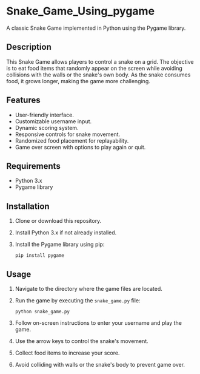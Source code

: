# Snake_Game_Using_pygame

A classic Snake Game implemented in Python using the Pygame library.

## Description

This Snake Game allows players to control a snake on a grid. The objective is to eat food items that randomly appear on the screen while avoiding collisions with the walls or the snake's own body. As the snake consumes food, it grows longer, making the game more challenging.

## Features

- User-friendly interface.
- Customizable username input.
- Dynamic scoring system.
- Responsive controls for snake movement.
- Randomized food placement for replayability.
- Game over screen with options to play again or quit.

## Requirements

- Python 3.x
- Pygame library

## Installation

1. Clone or download this repository.
2. Install Python 3.x if not already installed.
3. Install the Pygame library using pip:

    ```
    pip install pygame
    ```

## Usage

1. Navigate to the directory where the game files are located.
2. Run the game by executing the `snake_game.py` file:

    ```
    python snake_game.py
    ```

3. Follow on-screen instructions to enter your username and play the game.
4. Use the arrow keys to control the snake's movement.
5. Collect food items to increase your score.
6. Avoid colliding with walls or the snake's body to prevent game over.
